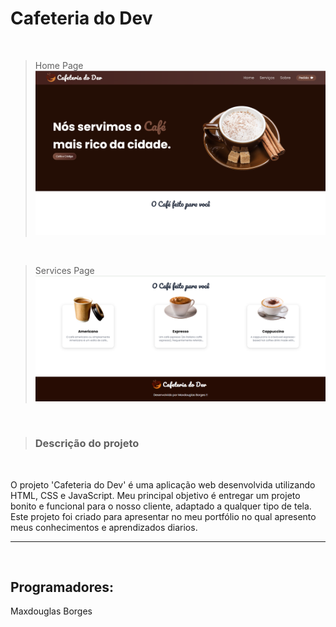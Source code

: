 <h1>Cafeteria do Dev</h1>
<br>

> Home Page
> <br> <img src="./img/homePage.png" alt="image-home">

<br>

> Services Page
> <br> <img src="./img/servicePage.png" alt="image-service">

<br>

> <h3>Descrição do projeto</h3>

<br>

O projeto 'Cafeteria do Dev' é uma aplicação web desenvolvida utilizando HTML, CSS e JavaScript. Meu principal objetivo é entregar um projeto bonito e funcional para o nosso cliente, adaptado a qualquer tipo de tela. Este projeto foi criado para apresentar no meu portfólio no qual apresento meus conhecimentos e aprendizados diarios.

---

 <br>

 <h2>Programadores:</h2>
 Maxdouglas Borges

 <br>

</table>

